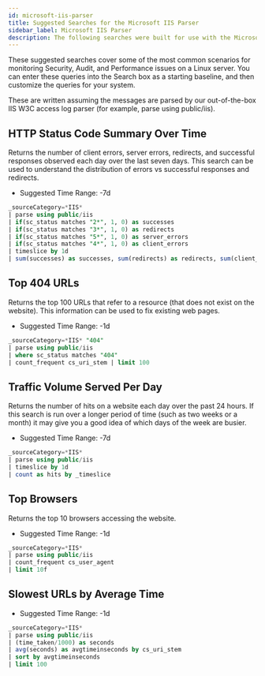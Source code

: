 ```yaml
---
id: microsoft-iis-parser
title: Suggested Searches for the Microsoft IIS Parser
sidebar_label: Microsoft IIS Parser
description: The following searches were built for use with the Microsoft IIS Parser. Copy and paste these searches into the search query field and save them for use later.
---
```


These suggested searches cover some of the most common scenarios for monitoring Security, Audit, and Performance issues on a Linux server. You can enter these queries into the Search box as a starting baseline, and then customize the queries for your system.

These are written assuming the messages are parsed by our out-of-the-box IIS W3C access log parser (for example, parse using public/iis).

## HTTP Status Code Summary Over Time

Returns the number of client errors, server errors, redirects, and successful responses observed each day over the last seven days. This search can be used to understand the distribution of errors vs successful responses and redirects.

* Suggested Time Range: -7d

```sql
_sourceCategory=*IIS*
| parse using public/iis
| if(sc_status matches "2*", 1, 0) as successes
| if(sc_status matches "3*", 1, 0) as redirects
| if(sc_status matches "5*", 1, 0) as server_errors
| if(sc_status matches "4*", 1, 0) as client_errors
| timeslice by 1d
| sum(successes) as successes, sum(redirects) as redirects, sum(client_errors) as client_errors, sum(server_errors) as server_errors by _timeslice
```

## Top 404 URLs

Returns the top 100 URLs that refer to a resource (that does not exist on the website). This information can be used to fix existing web pages.

* Suggested Time Range: -1d

```sql
_sourceCategory=*IIS* "404"
| parse using public/iis
| where sc_status matches "404" 
| count_frequent cs_uri_stem | limit 100
```

## Traffic Volume Served Per Day

Returns the number of hits on a website each day over the past 24 hours. If this search is run over a longer period of time (such as two weeks or a month) it may give you a good idea of which days of the week are busier.

* Suggested Time Range: -7d

```sql
_sourceCategory=*IIS*
| parse using public/iis
| timeslice by 1d
| count as hits by _timeslice
```

## Top Browsers

Returns the top 10 browsers accessing the website.

* Suggested Time Range: -1d

```sql
_sourceCategory=*IIS*
| parse using public/iis
| count_frequent cs_user_agent
| limit 10f
```

## Slowest URLs by Average Time

* Suggested Time Range: -1d

```sql
_sourceCategory=*IIS*
| parse using public/iis
| (time_taken/1000) as seconds
| avg(seconds) as avgtimeinseconds by cs_uri_stem
| sort by avgtimeinseconds
| limit 100
```
